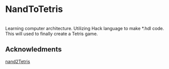 # NandToTetris 
 </br>
Learning computer architecture. Utilizing Hack language to make *.hdl code. This will used to finally create a Tetris game. 

## Acknowledments 
[nand2Tetris](https://www.nand2tetris.org/)
